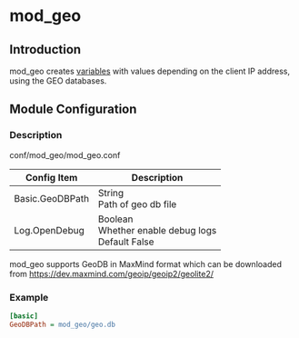 # mod_geo

## Introduction

mod_geo creates [variables](../mod_header/mod_header.md) with values depending on the client IP address, using the GEO databases.

## Module Configuration

### Description
conf/mod_geo/mod_geo.conf

| Config Item          | Description                                        |
| ---------------------| ------------------------------------------- |
| Basic.GeoDBPath      | String<br>Path of geo db file |
| Log.OpenDebug        | Boolean<br>Whether enable debug logs<br>Default False |

mod_geo supports GeoDB in MaxMind format which can be downloaded from 
https://dev.maxmind.com/geoip/geoip2/geolite2/

### Example
```ini
[basic]
GeoDBPath = mod_geo/geo.db
```
